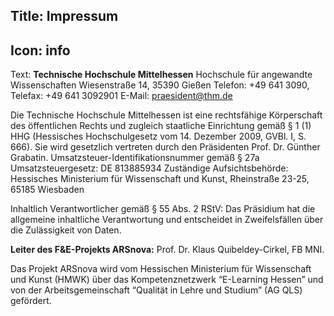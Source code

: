 Title: Impressum
----
Icon: info
----
Text:
**Technische Hochschule Mittelhessen**
Hochschule für angewandte Wissenschaften
Wiesenstraße 14, 35390 Gießen
Telefon: +49 641 3090, Telefax: +49 641 3092901
E-Mail: praesident@thm.de

Die Technische Hochschule Mittelhessen ist eine rechtsfähige Körperschaft des öffentlichen Rechts und zugleich staatliche Einrichtung gemäß § 1 (1) HHG (Hessisches Hochschulgesetz vom 14. Dezember 2009, GVBl. I, S. 666). Sie wird gesetzlich vertreten durch den Präsidenten Prof. Dr. Günther Grabatin.
Umsatzsteuer-Identifikationsnummer gemäß § 27a Umsatzsteuergesetz: DE 813885934
Zuständige Aufsichtsbehörde: Hessisches Ministerium für Wissenschaft und Kunst, Rheinstraße 23-25, 65185 Wiesbaden

Inhaltlich Verantwortlicher gemäß § 55 Abs. 2 RStV: Das Präsidium hat die allgemeine inhaltliche Verantwortung und entscheidet in Zweifelsfällen über die Zulässigkeit von Daten.

**Leiter des F&E-Projekts ARSnova:** Prof. Dr. Klaus Quibeldey-Cirkel, FB MNI.

Das Projekt ARSnova wird vom Hessischen Ministerium für Wissenschaft und Kunst (HMWK) über das Kompetenznetzwerk “E-Learning Hessen” und von der Arbeitsgemeinschaft “Qualität in Lehre und Studium” (AG QLS) gefördert.
